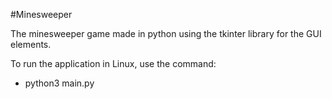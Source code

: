 #Minesweeper

The minesweeper game made in python using the tkinter library for the GUI
elements.

To run the application in Linux, use the command:
  + python3 main.py
